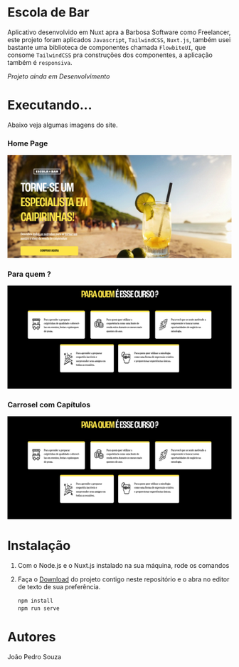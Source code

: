 # Escola de Bar

Aplicativo desenvolvido em Nuxt apra a Barbosa Software como Freelancer, este projeto foram aplicados `Javascript`, `TailwindCSS`, `Nuxt.js`, também usei bastante uma biblioteca de componentes chamada `FlowbiteUI`, que consome `TailwindCSS` pra construções dos componentes, a aplicação também é `responsiva`.

*Projeto ainda em Desenvolvimento*

# Executando...

 Abaixo veja algumas imagens do site.

### Home Page

![image](./landing-page/assets/1.png)

### Para quem ?

![image](./landing-page/assets/2.png)

### Carrosel com Capítulos

![image](./landing-page/assets/2.png)


# Instalação

1. Com o Node.js e o Nuxt.js instalado na sua máquina, rode os comandos
2. Faça o [Download](https://www.nerdfonts.com/font-downloads) do projeto contigo neste repositório e o abra no editor de texto de sua preferência.

    ```sh
    npm install
    npm run serve
    ```

# Autores

João Pedro Souza
